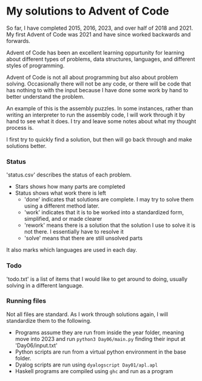 # My solutions to Advent of Code

So far, I have completed 2015, 2016, 2023, and over half of 2018 and 2021.
My first Advent of Code was 2021 and have since worked backwards and forwards.

Advent of Code has been an excellent learning oppurtunity for learning about different types of problems, data structures, languages, and different styles of programming.



Advent of Code is not all about programming but also about problem solving. Occasionally there will not be any code, or there will be code that has nothing to with the input because I have done some work by hand to better understand the problem.

An example of this is the assembly puzzles. In some instances, rather than writing an interpreter to run the assembly code, I will work through it by hand to see what it does. I try and leave some notes about what my thought process is.

I first try to quickly find a solution, but then will go back through and make solutions better.

### Status

'status.csv' describes the status of each problem.

- Stars shows how many parts are completed
- Status shows what work there is left
    - 'done' indicates that solutions are complete. I may try to solve them using a different method later.
    - 'work' indicates that it is to be worked into a standardized form, simplified, and or made clearer
    - 'rework' means there is a solution that the solution I use to solve it is not there. I essentially have to resolve it
    - 'solve' means that there are still unsolved parts

It also marks which languages are used in each day.

### Todo

'todo.txt' is a list of items that I would like to get around to doing, usually solving in a different language.

### Running files

Not all files are standard. As I work through solutions again, I will standardize them to the following.

- Programs assume they are run from inside the year folder, meaning move into 2023 and run ```python3 Day06/main.py``` finding their input at 'Day06/input.txt'
- Python scripts are run from a virtual python environment in the base folder.
- Dyalog scripts are run using ```dyalogscript Day01/apl.apl```
- Haskell programs are compiled using ```ghc``` and run as a program
